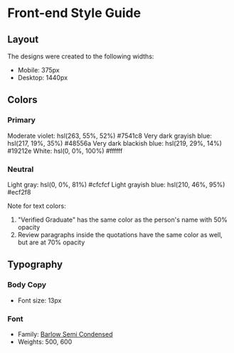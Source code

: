 # Front-end Style Guide

## Layout

The designs were created to the following widths:

- Mobile: 375px
- Desktop: 1440px

## Colors

### Primary

Moderate violet: hsl(263, 55%, 52%)     #7541c8
Very dark grayish blue: hsl(217, 19%, 35%)      #48556a
Very dark blackish blue: hsl(219, 29%, 14%)     #19212e
White: hsl(0, 0%, 100%)     #ffffff

### Neutral

Light gray: hsl(0, 0%, 81%)     #cfcfcf
Light grayish blue: hsl(210, 46%, 95%)      #ecf2f8

Note for text colors:

1. "Verified Graduate" has the same color as the person's name with 50% opacity
2. Review paragraphs inside the quotations have the same color as well, but are at 70% opacity

## Typography

### Body Copy

- Font size: 13px

### Font

- Family: [Barlow Semi Condensed](https://fonts.google.com/specimen/Barlow+Semi+Condensed)
- Weights: 500, 600
